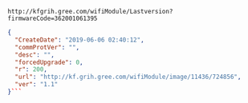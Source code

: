 `http://kfgrih.gree.com/wifiModule/Lastversion?firmwareCode=362001061395`

```json
{
  "CreateDate": "2019-06-06 02:40:12",
  "commProtVer": "",
  "desc": "",
  "forcedUpgrade": 0,
  "r": 200,
  "url": "http://kf.grih.gree.com/wifiModule/image/11436/724856",
  "ver": "1.1"
}```